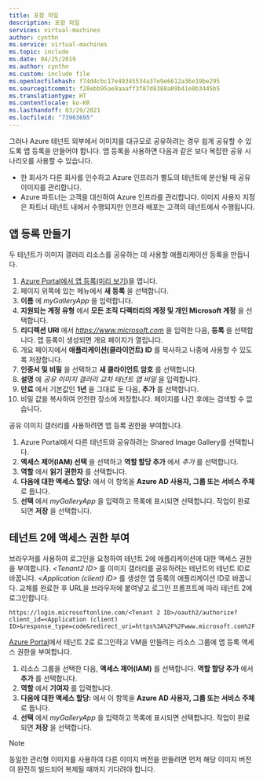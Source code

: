 ```yaml
---
title: 포함 파일
description: 포함 파일
services: virtual-machines
author: cynthn
ms.service: virtual-machines
ms.topic: include
ms.date: 04/25/2019
ms.author: cynthn
ms.custom: include file
ms.openlocfilehash: f74d4cbc17e49345534a37e9e6612a36e19be295
ms.sourcegitcommit: f28ebb95ae9aaaff3f87d8388a09b41e0b3445b5
ms.translationtype: HT
ms.contentlocale: ko-KR
ms.lasthandoff: 03/29/2021
ms.locfileid: "73903695"
---
```

그러나 Azure 테넌트 외부에서 이미지를 대규모로 공유하려는 경우 쉽게 공유할 수 있도록 앱 등록을 만들어야 합니다.  앱 등록을 사용하면 다음과 같은 보다 복잡한 공유 시나리오를 사용할 수 있습니다. 

* 한 회사가 다른 회사를 인수하고 Azure 인프라가 별도의 테넌트에 분산될 때 공유 이미지를 관리합니다. 
* Azure 파트너는 고객을 대신하여 Azure 인프라를 관리합니다. 이미지 사용자 지정은 파트너 테넌트 내에서 수행되지만 인프라 배포는 고객의 테넌트에서 수행됩니다. 


## <a name="create-the-app-registration"></a>앱 등록 만들기

두 테넌트가 이미지 갤러리 리소스를 공유하는 데 사용할 애플리케이션 등록을 만듭니다.
1. [Azure Portal에서 앱 등록(미리 보기)](https://ms.portal.azure.com/#blade/Microsoft_AAD_RegisteredApps/ApplicationsListBlade/quickStartType//sourceType/)을 엽니다.    
1. 페이지 위쪽에 있는 메뉴에서 **새 등록** 을 선택합니다.
1. **이름** 에 *myGalleryApp* 을 입력합니다.
1. **지원되는 계정 유형** 에서 **모든 조직 디렉터리의 계정 및 개인 Microsoft 계정** 을 선택합니다.
1. **리디렉션 URI** 에서 *https://www.microsoft.com* 을 입력한 다음, **등록** 을 선택합니다. 앱 등록이 생성되면 개요 페이지가 열립니다.
1. 개요 페이지에서 **애플리케이션(클라이언트) ID** 를 복사하고 나중에 사용할 수 있도록 저장합니다.   
1. **인증서 및 비밀** 을 선택하고 **새 클라이언트 암호** 를 선택합니다.
1. **설명** 에 *공유 이미지 갤러리 교차 테넌트 앱 비밀* 을 입력합니다.
1. **만료** 에서 기본값인 **1년** 을 그대로 둔 다음, **추가** 를 선택합니다.
1. 비밀 값을 복사하여 안전한 장소에 저장합니다. 페이지를 나간 후에는 검색할 수 없습니다.


공유 이미지 갤러리를 사용하려면 앱 등록 권한을 부여합니다.
1. Azure Portal에서 다른 테넌트와 공유하려는 Shared Image Gallery를 선택합니다.
1. **액세스 제어(IAM) 선택** 을 선택하고 **역할 할당 추가** 에서 *추가* 를 선택합니다. 
1. **역할** 에서 **읽기 권한자** 를 선택합니다.
1. **다음에 대한 액세스 할당:** 에서 이 항목을 **Azure AD 사용자, 그룹 또는 서비스 주체** 로 둡니다.
1. **선택** 에서 *myGalleryApp* 을 입력하고 목록에 표시되면 선택합니다. 작업이 완료되면 **저장** 을 선택합니다.


## <a name="give-tenant-2-access"></a>테넌트 2에 액세스 권한 부여

브라우저를 사용하여 로그인을 요청하여 테넌트 2에 애플리케이션에 대한 액세스 권한을 부여합니다. *\<Tenant2 ID>* 를 이미지 갤러리를 공유하려는 테넌트의 테넌트 ID로 바꿉니다. *\<Application (client) ID>* 를 생성한 앱 등록의 애플리케이션 ID로 바꿉니다. 교체를 완료한 후 URL을 브라우저에 붙여넣고 로그인 프롬프트에 따라 테넌트 2에 로그인합니다.

```
https://login.microsoftonline.com/<Tenant 2 ID>/oauth2/authorize?client_id=<Application (client) ID>&response_type=code&redirect_uri=https%3A%2F%2Fwww.microsoft.com%2F 
```

[Azure Portal](https://portal.azure.com)에서 테넌트 2로 로그인하고 VM을 만들려는 리소스 그룹에 앱 등록 액세스 권한을 부여합니다.

1. 리소스 그룹을 선택한 다음, **액세스 제어(IAM)** 를 선택합니다. **역할 할당 추가** 에서 **추가** 를 선택합니다. 
1. **역할** 에서 **기여자** 를 입력합니다.
1. **다음에 대한 액세스 할당:** 에서 이 항목을 **Azure AD 사용자, 그룹 또는 서비스 주체** 로 둡니다.
1. **선택** 에서 *myGalleryApp* 을 입력하고 목록에 표시되면 선택합니다. 작업이 완료되면 **저장** 을 선택합니다.

> [!NOTE]
> 동일한 관리형 이미지를 사용하여 다른 이미지 버전을 만들려면 먼저 해당 이미지 버전이 완전히 빌드되어 복제될 때까지 기다려야 합니다.

